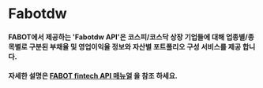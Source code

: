 # Fabotdw

####  FABOT에서 제공하는 'Fabotdw API'은 코스피/코스닥 상장 기업들에 대해 업종별/종목별로 구분된 부채율 및 영업이익율 정보와 자산별 포트폴리오 구성 서비스를 제공 합니다.

####  자세한 설명은 [FABOT fintech API 매뉴얼](https://developers.koscom.co.kr/resources/documentation/20170718_FABOT%20Fintech%20API_sandbox.pdf) 을 참조 하세요.



